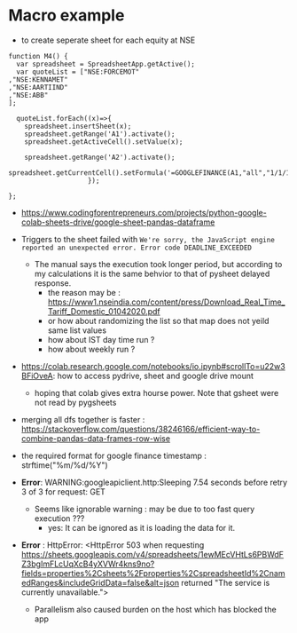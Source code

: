 # Macro example

* to create seperate sheet for each equity at NSE
```
function M4() {
  var spreadsheet = SpreadsheetApp.getActive();
  var quoteList = ["NSE:FORCEMOT"
,"NSE:KENNAMET"
,"NSE:AARTIIND"
,"NSE:ABB"
];
  
  quoteList.forEach((x)=>{
    spreadsheet.insertSheet(x);
    spreadsheet.getRange('A1').activate();
    spreadsheet.getActiveCell().setValue(x);
                    
    spreadsheet.getRange('A2').activate();
    spreadsheet.getCurrentCell().setFormula('=GOOGLEFINANCE(A1,"all","1/1/1994","6/3/2020","DAILY")');
                    });
  
};
```

* https://www.codingforentrepreneurs.com/projects/python-google-colab-sheets-drive/google-sheet-pandas-dataframe
* Triggers to the sheet failed with ```We're sorry, the JavaScript engine reported an unexpected error. Error code DEADLINE_EXCEEDED```
  * The manual says the execution took longer period, but according to my calculations it is the same behvior to that of pysheet delayed response.
    * the reason may be : https://www1.nseindia.com/content/press/Download_Real_Time_Tariff_Domestic_01042020.pdf
    * or how about randomizing the list so that map does not yeild same list values
    * how about IST day time run ?
    * how about weekly run ?

* https://colab.research.google.com/notebooks/io.ipynb#scrollTo=u22w3BFiOveA: how to access pydrive, sheet and google drive mount
  * hoping that colab gives extra hourse power. Note that gsheet were not read by pygsheets
  
* merging all dfs together is faster : https://stackoverflow.com/questions/38246166/efficient-way-to-combine-pandas-data-frames-row-wise
* the required format for google finance timestamp : strftime("%m/%d/%Y")
* **Error**: WARNING:googleapiclient.http:Sleeping 7.54 seconds before retry 3 of 3 for request: GET
  * Seems like ignorable warning : may be due to too fast query execution ???
    * yes: It can be ignored as it is loading the data for it.
    
* **Error** : HttpError: <HttpError 503 when requesting https://sheets.googleapis.com/v4/spreadsheets/1ewMEcVHtLs6PBWdFZ3bgImFLcUqXcB4yXVWr4kns9no?fields=properties%2Csheets%2Fproperties%2CspreadsheetId%2CnamedRanges&includeGridData=false&alt=json returned "The service is currently unavailable.">
  * Parallelism also caused burden on the host which has blocked the app
